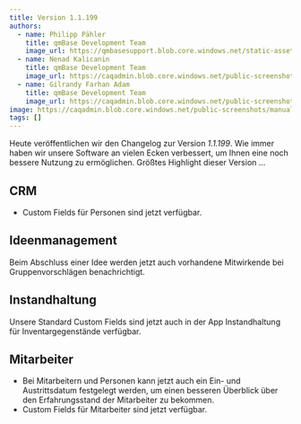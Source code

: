 ```yaml
---
title: Version 1.1.199
authors:
  - name: Philipp Pähler
    title: qmBase Development Team
    image_url: https://qmbasesupport.blob.core.windows.net/static-assets/img/persons/paehler_round.png
  - name: Nenad Kalicanin
    title: qmBase Development Team
    image_url: https://caqadmin.blob.core.windows.net/public-screenshots/manual-screenshots/nenad-profilePicture.jpg
  - name: Gilrandy Farhan Adam
    title: qmBase Development Team
    image_url: https://caqadmin.blob.core.windows.net/public-screenshots/manual-screenshots/gilrand-profile-picture.jpg
image: https://caqadmin.blob.core.windows.net/public-screenshots/manual-screenshots/Screenshot%202024-02-12_flow.png
tags: []
---
```


Heute veröffentlichen wir den Changelog zur Version _1.1.199_. Wie immer haben wir unsere Software an vielen Ecken verbessert, um Ihnen eine noch bessere Nutzung zu ermöglichen.
Größtes Highlight dieser Version ...

<!--truncate-->

## CRM

- Custom Fields für Personen sind jetzt verfügbar.

## Ideenmanagement

Beim Abschluss einer Idee werden jetzt auch vorhandene Mitwirkende bei Gruppenvorschlägen benachrichtigt.

## Instandhaltung

Unsere Standard Custom Fields sind jetzt auch in der App Instandhaltung für Inventargegenstände verfügbar.

## Mitarbeiter

- Bei Mitarbeitern und Personen kann jetzt auch ein Ein- und Austrittsdatum festgelegt werden, um einen besseren Überblick über den Erfahrungsstand der Mitarbeiter zu bekommen.
- Custom Fields für Mitarbeiter sind jetzt verfügbar.
